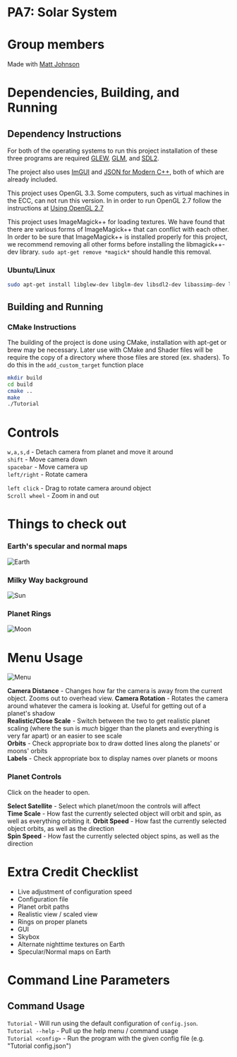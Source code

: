 # PA7: Solar System 

# Group members
Made with [Matt Johnson](https://github.com/antilectual/cs480Johnson)

# Dependencies, Building, and Running

## Dependency Instructions
For both of the operating systems to run this project installation of these three programs are required [GLEW](http://glew.sourceforge.net/), [GLM](http://glm.g-truc.net/0.9.7/index.html), and [SDL2](https://wiki.libsdl.org/Tutorials).

The project also uses [ImGUI](https://github.com/ocornut/imgui) and [JSON for Modern C++](https://github.com/nlohmann/json), both of which are already included.

This project uses OpenGL 3.3. Some computers, such as virtual machines in the ECC, can not run this version. In in order to run OpenGL 2.7 follow the instructions at [Using OpenGL 2.7](https://github.com/HPC-Vis/computer-graphics/wiki/Using-OpenGL-2.7)   
   
This project uses ImageMagick++ for loading textures. We have found that there are various forms of ImageMagick++ that can conflict with each other. In order to be sure that ImageMagick++ is installed properly for this project, we recommend removing all other forms before installing the libmagick++-dev library. 
``` sudo apt-get remove *magick* ``` should handle this removal.

### Ubuntu/Linux
```bash
sudo apt-get install libglew-dev libglm-dev libsdl2-dev libassimp-dev libmagick++-dev
```

## Building and Running

### CMake Instructions
The building of the project is done using CMake, installation with apt-get or brew may be necessary. Later use with CMake and Shader files will be require the copy of a directory where those files are stored (ex. shaders). To do this in the ```add_custom_target``` function place

```bash
mkdir build
cd build
cmake ..
make
./Tutorial
```

# Controls

`w,a,s,d` - Detach camera from planet and move it around  
`shift` - Move camera down  
`spacebar` - Move camera up  
`left/right` - Rotate camera

`left click` - Drag to rotate camera around object  
`Scroll wheel` - Zoom in and out

# Things to check out

### Earth's specular and normal maps
![Earth](http://i.imgur.com/0yHGzvN.png)

### Milky Way background
![Sun](http://i.imgur.com/Qx8w4ov.jpg)

### Planet Rings
![Moon](http://i.imgur.com/dW7Spk8.jpg)

# Menu Usage
![Menu](http://i.imgur.com/SZOlIUE.png)

**Camera Distance** - Changes how far the camera is away from the current object.  Zooms out to overhead view.
**Camera Rotation** - Rotates the camera around whatever the camera is looking at. Useful for getting out of a planet's shadow  
**Realistic/Close Scale** - Switch between the two to get realistic planet scaling (where the sun is *much* bigger than the planets and everything is very far apart) or an easier to see scale  
**Orbits** - Check appropriate box to draw dotted lines along the planets' or moons' orbits   
**Labels** - Check appropriate box to display names over planets or moons

### Planet Controls

Click on the header to open.

**Select Satellite** - Select which planet/moon the controls will affect  
**Time Scale** - How fast the currently selected object will orbit and spin, as well as everything orbiting it. 
**Orbit Speed** - How fast the currently selected object orbits, as well as the direction  
**Spin Speed** - How fast the currently selected object spins, as well as the direction 

# Extra Credit Checklist

- Live adjustment of configuration speed  
- Configuration file  
- Planet orbit paths  
- Realistic view / scaled view  
- Rings on proper planets  
- GUI  
- Skybox  
- Alternate nighttime textures on Earth  
- Specular/Normal maps on Earth

# Command Line Parameters

## Command Usage

`Tutorial` - Will run using the default configuration of `config.json`.   
`Tutorial --help` - Pull up the help menu / command usage  
`Tutorial <config>` - Run the program with the given config file (e.g. "Tutorial config.json")     